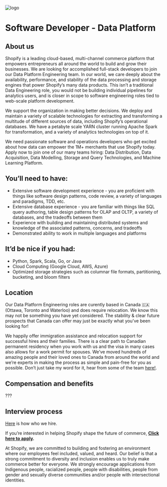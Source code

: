 ![logo](https://avatars1.githubusercontent.com/u/8085?s=200&v=4)

# Software Developer - Data Platform

## About us

Shopify is a leading cloud-based, multi-channel commerce platform that empowers entrepreneurs all around the world to build and grow their businesses. We are looking for accomplished full-stack developers to join our Data Platform Engineering team. In our world, we care deeply about the availability, performance, and stability of the data processing and storage engines that power Shopify’s many data products.  This isn’t a traditional Data Engineering role, you would not be building individual pipelines for analytics users, and is closer in scope to software engineering roles tied to web-scale platform development.    

We support the organization in making better decisions. We deploy and maintain a variety of scalable technologies for extracting and transforming a multitude of different sources of data, including Shopify’s operational databases. We have a petabyte scale YARN cluster running Apache Spark for transformation, and a variety of analytics technologies on top of it. 

We need passionate software and operations developers who get excited about how data can empower the 1M+ merchants that use Shopify today. Apply now to join one of our many teams hiring: Data Distribution, Data Acquisition, Data Modelling, Storage and Query Technologies, and Machine Learning Platform.

## You’ll need to have:
- Extensive software development experience - you are proficient with things like software design patterns, code review, a variety of languages and paradigms, TDD, etc.
- Extensive database experience - you are familiar with things like SQL query authoring, table design patterns for OLAP and OLTP, a variety of databases, and the tradeoffs between them
- Experience with building and maintaining distributed systems and knowledge of the associated patterns, concerns, and tradeoffs
- Demonstrated ability to work in multiple languages and platforms


## It’d be nice if you had:
- Python, Spark, Scala, Go, or Java
- Cloud Computing (Google Cloud, AWS, Azure)
- Optimized storage strategies such as columnar file formats, partitioning, bucketing, and bloom filters


## Location

Our Data Platform Engineering roles are curently based in Canada 🇨🇦(Ottawa, Toronto and Waterloo) and does require relocation. We know this may not be something you have yet considered. The stability & clear future prospects that Canada can offer may just be exactly what you’ve been looking for!

We happily offer immigration assistance and relocation support for successful hires and their families. There is a clear path to Canadian permanent residency when you work with us and the visa in many cases also allows for a work permit for spouses. We’ve moved hundreds of amazing people and their loved ones to Canada from around the world and we’re experts in making the process as simple and pain-free for you as possible. Don’t just take my word for it, hear from some of the team [here!](https://www.linkedin.com/feed/update/urn:li:activity:6605116004030914560/).

## Compensation and benefits

???

## Interview process
[Here](https://www.shopify.com/careers/how-we-hire) is how who we hire.


If you’re interested in helping Shopify shape the future of commerce, **[Click here to apply](https://www.shopify.com/careers/senior-data-scientist-multiple-roles-e6a7b8).**


At Shopify, we are committed to building and fostering an environment where our employees feel included, valued, and heard. Our belief is that a strong commitment to diversity and inclusion enables us to truly make commerce better for everyone. We strongly encourage applications from Indigenous people, racialized people, people with disabilities, people from gender and sexually diverse communities and/or people with intersectional identities.
